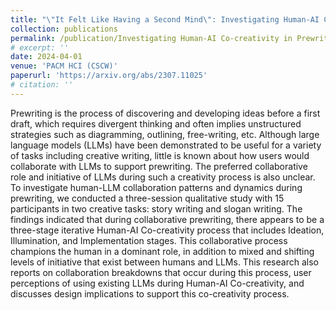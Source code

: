 ```yaml
---
title: "\"It Felt Like Having a Second Mind\": Investigating Human-AI Co-creativity in Prewriting with Large Language Models"
collection: publications
permalink: /publication/Investigating Human-AI Co-creativity in Prewriting with Large Language Models
# excerpt: ''
date: 2024-04-01
venue: 'PACM HCI (CSCW)'
paperurl: 'https://arxiv.org/abs/2307.11025'
# citation: ''
---
```


<!-- <a href='http://llewynwan.github.io/files/CSCW24_Co-creativity_in_Prewriting.pdf'>Download paper here</a> -->

Prewriting is the process of discovering and developing ideas before a first draft, which requires divergent thinking and often implies unstructured strategies such as diagramming, outlining, free-writing, etc. Although large language models (LLMs) have been demonstrated to be useful for a variety of tasks including creative writing, little is known about how users would collaborate with LLMs to support prewriting. The preferred collaborative role and initiative of LLMs during such a creativity process is also unclear. To investigate human-LLM collaboration patterns and dynamics during prewriting, we conducted a three-session qualitative study with 15 participants in two creative tasks: story writing and slogan writing. The findings indicated that during collaborative prewriting, there appears to be a three-stage iterative Human-AI Co-creativity process that includes Ideation, Illumination, and Implementation stages. This collaborative process champions the human in a dominant role, in addition to mixed and shifting levels of initiative that exist between humans and LLMs. This research also reports on collaboration breakdowns that occur during this process, user perceptions of using existing LLMs during Human-AI Co-creativity, and discusses design implications to support this co-creativity process.
